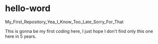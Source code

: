 # hello-word
My_First_Repository_Yea_I_Know_Too_Late_Sorry_For_That

This is gonna be my first coding here, I just hope I don't find only this one here in 5 years.
